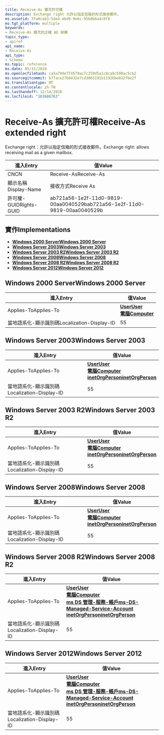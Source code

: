 ```yaml
---
title: Receive-As 擴充許可權
description: Exchange right 允許以指定信箱的形式接收郵件。
ms.assetid: 3fa0cab3-5de4-4bd9-9e6c-95b0b6a4c0f8
ms.tgt_platform: multiple
keywords:
- Receive-As 擴充的正確 AD 架構
topic_type:
- apiref
api_name:
- Receive-As
api_type:
- Schema
ms.topic: reference
ms.date: 05/31/2018
ms.openlocfilehash: ca5a79de774579ac7c259d5a1c8ca9c590ac5cb2
ms.sourcegitcommit: b77ace27b0432e7cd3863191b11926be032fbe2f
ms.translationtype: MT
ms.contentlocale: zh-TW
ms.lasthandoff: 12/14/2020
ms.locfileid: "103686763"
---
```

# <a name="receive-as-extended-right"></a><span data-ttu-id="c9a4a-104">Receive-As 擴充許可權</span><span class="sxs-lookup"><span data-stu-id="c9a4a-104">Receive-As extended right</span></span>

<span data-ttu-id="c9a4a-105">Exchange right：允許以指定信箱的形式接收郵件。</span><span class="sxs-lookup"><span data-stu-id="c9a4a-105">Exchange right: allows receiving mail as a given mailbox.</span></span>



| <span data-ttu-id="c9a4a-106">進入</span><span class="sxs-lookup"><span data-stu-id="c9a4a-106">Entry</span></span> | <span data-ttu-id="c9a4a-107">值</span><span class="sxs-lookup"><span data-stu-id="c9a4a-107">Value</span></span> |
|--------------|--------------------------------------|
| <span data-ttu-id="c9a4a-108">CN</span><span class="sxs-lookup"><span data-stu-id="c9a4a-108">CN</span></span>           | <span data-ttu-id="c9a4a-109">Receive-As</span><span class="sxs-lookup"><span data-stu-id="c9a4a-109">Receive-As</span></span>                           |
| <span data-ttu-id="c9a4a-110">顯示名稱</span><span class="sxs-lookup"><span data-stu-id="c9a4a-110">Display-Name</span></span> | <span data-ttu-id="c9a4a-111">接收方式</span><span class="sxs-lookup"><span data-stu-id="c9a4a-111">Receive As</span></span>                           |
| <span data-ttu-id="c9a4a-112">許可權-GUID</span><span class="sxs-lookup"><span data-stu-id="c9a4a-112">Rights-GUID</span></span>  | <span data-ttu-id="c9a4a-113">ab721a56-1e2f-11d0-9819-00aa0040529b</span><span class="sxs-lookup"><span data-stu-id="c9a4a-113">ab721a56-1e2f-11d0-9819-00aa0040529b</span></span> |



## <a name="implementations"></a><span data-ttu-id="c9a4a-114">實作</span><span class="sxs-lookup"><span data-stu-id="c9a4a-114">Implementations</span></span>

-   [<span data-ttu-id="c9a4a-115">**Windows 2000 Server**</span><span class="sxs-lookup"><span data-stu-id="c9a4a-115">**Windows 2000 Server**</span></span>](#windows-2000-server)
-   [<span data-ttu-id="c9a4a-116">**Windows Server 2003**</span><span class="sxs-lookup"><span data-stu-id="c9a4a-116">**Windows Server 2003**</span></span>](#windows-server-2003)
-   [<span data-ttu-id="c9a4a-117">**Windows Server 2003 R2**</span><span class="sxs-lookup"><span data-stu-id="c9a4a-117">**Windows Server 2003 R2**</span></span>](#windows-server-2003-r2)
-   [<span data-ttu-id="c9a4a-118">**Windows Server 2008**</span><span class="sxs-lookup"><span data-stu-id="c9a4a-118">**Windows Server 2008**</span></span>](#windows-server-2008)
-   [<span data-ttu-id="c9a4a-119">**Windows Server 2008 R2**</span><span class="sxs-lookup"><span data-stu-id="c9a4a-119">**Windows Server 2008 R2**</span></span>](#windows-server-2008-r2)
-   [<span data-ttu-id="c9a4a-120">**Windows Server 2012**</span><span class="sxs-lookup"><span data-stu-id="c9a4a-120">**Windows Server 2012**</span></span>](#windows-server-2012)

## <a name="windows-2000-server"></a><span data-ttu-id="c9a4a-121">Windows 2000 Server</span><span class="sxs-lookup"><span data-stu-id="c9a4a-121">Windows 2000 Server</span></span>



| <span data-ttu-id="c9a4a-122">進入</span><span class="sxs-lookup"><span data-stu-id="c9a4a-122">Entry</span></span> | <span data-ttu-id="c9a4a-123">值</span><span class="sxs-lookup"><span data-stu-id="c9a4a-123">Value</span></span> |
|-------------------------|-----------------------------------------------------------------------------|
| <span data-ttu-id="c9a4a-124">Applies-To</span><span class="sxs-lookup"><span data-stu-id="c9a4a-124">Applies-To</span></span>              | [<span data-ttu-id="c9a4a-125">**User**</span><span class="sxs-lookup"><span data-stu-id="c9a4a-125">**User**</span></span>](c-user.md)<br/> [<span data-ttu-id="c9a4a-126">**電腦**</span><span class="sxs-lookup"><span data-stu-id="c9a4a-126">**Computer**</span></span>](c-computer.md)<br/> |
| <span data-ttu-id="c9a4a-127">當地語系化-顯示識別碼</span><span class="sxs-lookup"><span data-stu-id="c9a4a-127">Localization-Display-ID</span></span> | <span data-ttu-id="c9a4a-128">5</span><span class="sxs-lookup"><span data-stu-id="c9a4a-128">5</span></span>                                                                           |



## <a name="windows-server-2003"></a><span data-ttu-id="c9a4a-129">Windows Server 2003</span><span class="sxs-lookup"><span data-stu-id="c9a4a-129">Windows Server 2003</span></span>



| <span data-ttu-id="c9a4a-130">進入</span><span class="sxs-lookup"><span data-stu-id="c9a4a-130">Entry</span></span> | <span data-ttu-id="c9a4a-131">值</span><span class="sxs-lookup"><span data-stu-id="c9a4a-131">Value</span></span> |
|-------------------------|---------------------------------------------------------------------------------------------------------------------------------|
| <span data-ttu-id="c9a4a-132">Applies-To</span><span class="sxs-lookup"><span data-stu-id="c9a4a-132">Applies-To</span></span>              | [<span data-ttu-id="c9a4a-133">**User**</span><span class="sxs-lookup"><span data-stu-id="c9a4a-133">**User**</span></span>](c-user.md)<br/> [<span data-ttu-id="c9a4a-134">**電腦**</span><span class="sxs-lookup"><span data-stu-id="c9a4a-134">**Computer**</span></span>](c-computer.md)<br/> [<span data-ttu-id="c9a4a-135">**inetOrgPerson**</span><span class="sxs-lookup"><span data-stu-id="c9a4a-135">**inetOrgPerson**</span></span>](c-inetorgperson.md)<br/> |
| <span data-ttu-id="c9a4a-136">當地語系化-顯示識別碼</span><span class="sxs-lookup"><span data-stu-id="c9a4a-136">Localization-Display-ID</span></span> | <span data-ttu-id="c9a4a-137">5</span><span class="sxs-lookup"><span data-stu-id="c9a4a-137">5</span></span>                                                                                                                               |



## <a name="windows-server-2003-r2"></a><span data-ttu-id="c9a4a-138">Windows Server 2003 R2</span><span class="sxs-lookup"><span data-stu-id="c9a4a-138">Windows Server 2003 R2</span></span>



| <span data-ttu-id="c9a4a-139">進入</span><span class="sxs-lookup"><span data-stu-id="c9a4a-139">Entry</span></span> | <span data-ttu-id="c9a4a-140">值</span><span class="sxs-lookup"><span data-stu-id="c9a4a-140">Value</span></span> |
|-------------------------|---------------------------------------------------------------------------------------------------------------------------------|
| <span data-ttu-id="c9a4a-141">Applies-To</span><span class="sxs-lookup"><span data-stu-id="c9a4a-141">Applies-To</span></span>              | [<span data-ttu-id="c9a4a-142">**User**</span><span class="sxs-lookup"><span data-stu-id="c9a4a-142">**User**</span></span>](c-user.md)<br/> [<span data-ttu-id="c9a4a-143">**電腦**</span><span class="sxs-lookup"><span data-stu-id="c9a4a-143">**Computer**</span></span>](c-computer.md)<br/> [<span data-ttu-id="c9a4a-144">**inetOrgPerson**</span><span class="sxs-lookup"><span data-stu-id="c9a4a-144">**inetOrgPerson**</span></span>](c-inetorgperson.md)<br/> |
| <span data-ttu-id="c9a4a-145">當地語系化-顯示識別碼</span><span class="sxs-lookup"><span data-stu-id="c9a4a-145">Localization-Display-ID</span></span> | <span data-ttu-id="c9a4a-146">5</span><span class="sxs-lookup"><span data-stu-id="c9a4a-146">5</span></span>                                                                                                                               |



## <a name="windows-server-2008"></a><span data-ttu-id="c9a4a-147">Windows Server 2008</span><span class="sxs-lookup"><span data-stu-id="c9a4a-147">Windows Server 2008</span></span>



| <span data-ttu-id="c9a4a-148">進入</span><span class="sxs-lookup"><span data-stu-id="c9a4a-148">Entry</span></span> | <span data-ttu-id="c9a4a-149">值</span><span class="sxs-lookup"><span data-stu-id="c9a4a-149">Value</span></span> |
|-------------------------|---------------------------------------------------------------------------------------------------------------------------------|
| <span data-ttu-id="c9a4a-150">Applies-To</span><span class="sxs-lookup"><span data-stu-id="c9a4a-150">Applies-To</span></span>              | [<span data-ttu-id="c9a4a-151">**User**</span><span class="sxs-lookup"><span data-stu-id="c9a4a-151">**User**</span></span>](c-user.md)<br/> [<span data-ttu-id="c9a4a-152">**電腦**</span><span class="sxs-lookup"><span data-stu-id="c9a4a-152">**Computer**</span></span>](c-computer.md)<br/> [<span data-ttu-id="c9a4a-153">**inetOrgPerson**</span><span class="sxs-lookup"><span data-stu-id="c9a4a-153">**inetOrgPerson**</span></span>](c-inetorgperson.md)<br/> |
| <span data-ttu-id="c9a4a-154">當地語系化-顯示識別碼</span><span class="sxs-lookup"><span data-stu-id="c9a4a-154">Localization-Display-ID</span></span> | <span data-ttu-id="c9a4a-155">5</span><span class="sxs-lookup"><span data-stu-id="c9a4a-155">5</span></span>                                                                                                                               |



## <a name="windows-server-2008-r2"></a><span data-ttu-id="c9a4a-156">Windows Server 2008 R2</span><span class="sxs-lookup"><span data-stu-id="c9a4a-156">Windows Server 2008 R2</span></span>



| <span data-ttu-id="c9a4a-157">進入</span><span class="sxs-lookup"><span data-stu-id="c9a4a-157">Entry</span></span> | <span data-ttu-id="c9a4a-158">值</span><span class="sxs-lookup"><span data-stu-id="c9a4a-158">Value</span></span> |
|-------------------------|------------------------------------------------------------------------------------------------------------------------------------------------------------------------------------------------------------------|
| <span data-ttu-id="c9a4a-159">Applies-To</span><span class="sxs-lookup"><span data-stu-id="c9a4a-159">Applies-To</span></span>              | [<span data-ttu-id="c9a4a-160">**User**</span><span class="sxs-lookup"><span data-stu-id="c9a4a-160">**User**</span></span>](c-user.md)<br/> [<span data-ttu-id="c9a4a-161">**電腦**</span><span class="sxs-lookup"><span data-stu-id="c9a4a-161">**Computer**</span></span>](c-computer.md)<br/> [<span data-ttu-id="c9a4a-162">**ms DS 管理-服務-帳戶**</span><span class="sxs-lookup"><span data-stu-id="c9a4a-162">**ms-DS-Managed-Service-Account**</span></span>](c-msds-managedserviceaccount.md)<br/> [<span data-ttu-id="c9a4a-163">**inetOrgPerson**</span><span class="sxs-lookup"><span data-stu-id="c9a4a-163">**inetOrgPerson**</span></span>](c-inetorgperson.md)<br/> |
| <span data-ttu-id="c9a4a-164">當地語系化-顯示識別碼</span><span class="sxs-lookup"><span data-stu-id="c9a4a-164">Localization-Display-ID</span></span> | <span data-ttu-id="c9a4a-165">5</span><span class="sxs-lookup"><span data-stu-id="c9a4a-165">5</span></span>                                                                                                                                                                                                                |



## <a name="windows-server-2012"></a><span data-ttu-id="c9a4a-166">Windows Server 2012</span><span class="sxs-lookup"><span data-stu-id="c9a4a-166">Windows Server 2012</span></span>



| <span data-ttu-id="c9a4a-167">進入</span><span class="sxs-lookup"><span data-stu-id="c9a4a-167">Entry</span></span> | <span data-ttu-id="c9a4a-168">值</span><span class="sxs-lookup"><span data-stu-id="c9a4a-168">Value</span></span> |
|-------------------------|------------------------------------------------------------------------------------------------------------------------------------------------------------------------------------------------------------------|
| <span data-ttu-id="c9a4a-169">Applies-To</span><span class="sxs-lookup"><span data-stu-id="c9a4a-169">Applies-To</span></span>              | [<span data-ttu-id="c9a4a-170">**User**</span><span class="sxs-lookup"><span data-stu-id="c9a4a-170">**User**</span></span>](c-user.md)<br/> [<span data-ttu-id="c9a4a-171">**電腦**</span><span class="sxs-lookup"><span data-stu-id="c9a4a-171">**Computer**</span></span>](c-computer.md)<br/> [<span data-ttu-id="c9a4a-172">**ms DS 管理-服務-帳戶**</span><span class="sxs-lookup"><span data-stu-id="c9a4a-172">**ms-DS-Managed-Service-Account**</span></span>](c-msds-managedserviceaccount.md)<br/> [<span data-ttu-id="c9a4a-173">**inetOrgPerson**</span><span class="sxs-lookup"><span data-stu-id="c9a4a-173">**inetOrgPerson**</span></span>](c-inetorgperson.md)<br/> |
| <span data-ttu-id="c9a4a-174">當地語系化-顯示識別碼</span><span class="sxs-lookup"><span data-stu-id="c9a4a-174">Localization-Display-ID</span></span> | <span data-ttu-id="c9a4a-175">5</span><span class="sxs-lookup"><span data-stu-id="c9a4a-175">5</span></span>                                                                                                                                                                                                                |



 

 





